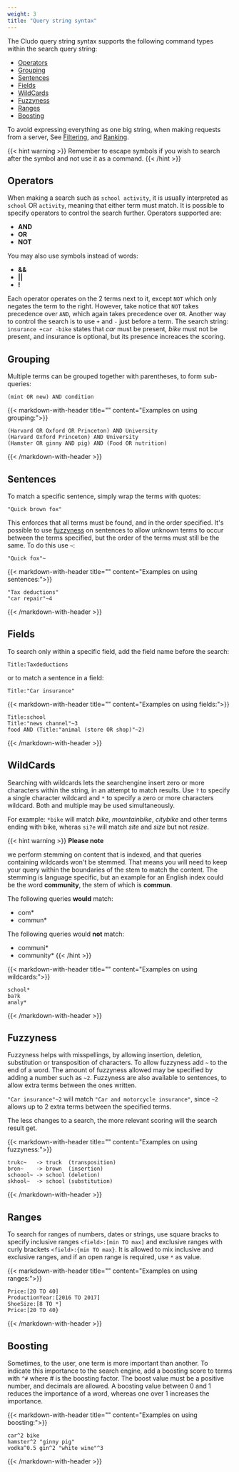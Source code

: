 ```yaml
---
weight: 3
title: "Query string syntax"
---
```



The Cludo query string syntax supports the following command types within the search query string:


- [Operators](#operators)
- [Grouping](#grouping)
- [Sentences](#sentences)
- [Fields](#fields)
- [WildCards](#wildcards)
- [Fuzzyness](#fuzzyness)
- [Ranges](#ranges)
- [Boosting](#boosting)

To avoid expressing everything as one big string, when making requests from a server, See [Filtering](#filtering), and [Ranking](#ranking).

{{< hint warning >}}
 Remember to escape symbols if you wish to search after the symbol and not use it as a command.
{{< /hint >}}


## Operators

When making a search such as `school activity`, it is usually interpreted as `school` OR `activity`, meaning that either term must match. It is possible to specify operators to control the search further. Operators supported are:

- **AND**
- **OR**
- **NOT**

You may also use symbols instead of words:

- **&&**
- **||**
- **!**

Each operator operates on the 2 terms next to it, except `NOT` which only negates the term to the right. However, take notice that `NOT` takes precedence over `AND`,
which again takes precedence over `OR`. Another way to control the search is to use `+` and `-` just before a term. The search string: `insurance +car -bike` states that *car* must be present, *bike* must not be present, and insurance is optional, but its presence increaces the scoring.



## Grouping

Multiple terms can be grouped together with parentheses, to form sub-queries:

`(mint OR new) AND condition`

{{< markdown-with-header title=""  content="Examples on using grouping:">}}
```
(Harvard OR Oxford OR Princeton) AND University
(Harvard Oxford Princeton) AND University
(Hamster OR ginny AND pig) AND (Food OR nutrition)
```
{{< /markdown-with-header >}} 

## Sentences

To match a specific sentence, simply wrap the terms with quotes:

`"Quick brown fox"`

This enforces that all terms must be found, and in the order specified. It's possible to use [fuzzyness](#fuzzyness) on sentences to allow unknown terms to occur between the terms specified, but the order of the terms must still be the same. To do this use `~`:

`"Quick fox"~`

{{< markdown-with-header title=""  content="Examples on using sentences:">}}
```
"Tax deductions"
"car repair"~4
```
{{< /markdown-with-header >}} 

## Fields

To search only within a specific field, add the field name before the search:

`Title:Taxdeductions`

or to match a sentence in a field:

`Title:"Car insurance"`

{{< markdown-with-header title=""  content="Examples on using fields:">}}
```
Title:school
Title:"news channel"~3
food AND (Title:"animal (store OR shop)"~2)
```
{{< /markdown-with-header >}} 

## WildCards

Searching with wildcards lets the searchengine insert zero or more characters within the string, in an attempt to match results. Use `?` to specify a single character wildcard and `*` to specify a zero or more characters wildcard. Both and multiple may be used simultaneously.

For example: `*bike` will match *bike*, *mountainbike*, *citybike* and other terms ending with bike, wheras `si?e` will match *site* and *size* but not *resize*.

{{< hint warning >}}
 <b>Please note</b>

  we perform stemming on content that is indexed, and that queries containing wildcards won't be stemmed. That means you will need to keep your query within the boundaries of the stem to match the content.
  The stemming is language specific, but an example for an English index could be the word  <b>community</b>, the stem of which is  <b>commun</b>.

The following queries <b>would</b> match:
- com*
- commun*

The following queries would <b>not</b> match:
- communi*
- community*
{{< /hint >}}

{{< markdown-with-header title=""  content="Examples on using wildcards:">}}
```
school*
ba?k
analy*
```
{{< /markdown-with-header >}} 

## Fuzzyness

Fuzzyness helps with misspellings, by allowing insertion, deletion, substitution or transposition of characters. To allow fuzzyness add `~` to the end of a word. The amount of fuzzyness allowed may be specified by adding a number such as `~2`. Fuzzyness are also available to sentences, to allow extra terms between the ones written.

`"Car insurance"~2` will match `"Car and motorcycle insurance"`, since `~2` allows up to 2 extra terms between the specified terms.

The less changes to a search, the more relevant scoring will the search result get.

{{< markdown-with-header title=""  content="Examples on using fuzzyness:">}}
```
trukc~   -> truck  (transposition)
bron~    -> brown  (insertion)
schoool~ -> school (deletion)
skhool~  -> school (substitution)
```
{{< /markdown-with-header >}} 

## Ranges

To search for ranges of numbers, dates or strings, use square bracks to specify inclusive ranges `<field>:[min TO max]` and exclusive ranges with curly brackets `<field>:{min TO max}`. It is allowed to mix inclusive and exclusive ranges, and if an open range is required, use `*` as value.

{{< markdown-with-header title=""  content="Examples on using ranges:">}}
```
Price:[20 TO 40]
ProductionYear:[2016 TO 2017]
ShoeSize:[8 TO *]
Price:[20 TO 40}
```
{{< /markdown-with-header >}} 

## Boosting

Sometimes, to the user, one term is more important than another.
To indicate this importance to the search engine, add a boosting score to terms with `^#` where # is the boosting factor.
The boost value must be a positive number, and decimals are allowed.
A boosting value between 0 and 1 reduces the importance of a word, whereas one over 1 increases the importance.

{{< markdown-with-header title=""  content="Examples on using boosting:">}}
```
car^2 bike
hamster^2 "ginny pig"
vodka^0.5 gin^2 "white wine"^3
```
{{< /markdown-with-header >}} 